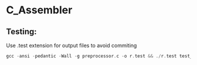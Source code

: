 
# C_Assembler

  

## Testing:

Use .test extension for output files to avoid commiting
```c
gcc -ansi -pedantic -Wall -g preprocessor.c -o r.test && ./r.test test_in1
```